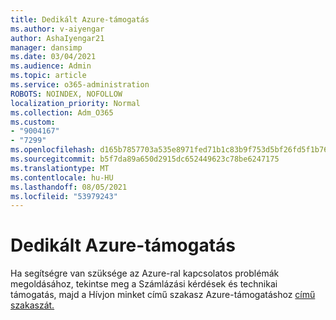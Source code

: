 ```yaml
---
title: Dedikált Azure-támogatás
ms.author: v-aiyengar
author: AshaIyengar21
manager: dansimp
ms.date: 03/04/2021
ms.audience: Admin
ms.topic: article
ms.service: o365-administration
ROBOTS: NOINDEX, NOFOLLOW
localization_priority: Normal
ms.collection: Adm_O365
ms.custom:
- "9004167"
- "7299"
ms.openlocfilehash: d165b7857703a535e8971fed71b1c83b9f753d5bf26fd5f1b76fe583a6c61578
ms.sourcegitcommit: b5f7da89a650d2915dc652449623c78be6247175
ms.translationtype: MT
ms.contentlocale: hu-HU
ms.lasthandoff: 08/05/2021
ms.locfileid: "53979243"
---
```

# <a name="dedicated-azure-support"></a>Dedikált Azure-támogatás

Ha segítségre van szüksége az Azure-ral kapcsolatos problémák megoldásához, tekintse meg a Számlázási kérdések és technikai támogatás, majd a Hívjon minket című szakasz Azure-támogatáshoz [című szakaszát.](https://go.microsoft.com/fwlink/?linkid=2081348)
